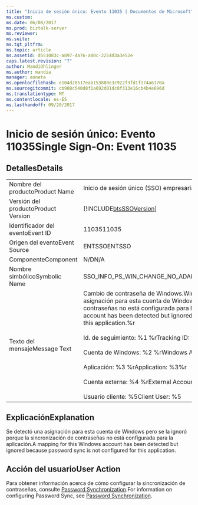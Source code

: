 ```yaml
---
title: "Inicio de sesión único: Evento 11035 | Documentos de Microsoft"
ms.custom: 
ms.date: 06/08/2017
ms.prod: biztalk-server
ms.reviewer: 
ms.suite: 
ms.tgt_pltfrm: 
ms.topic: article
ms.assetid: d551083c-a897-4a76-a40c-2254d3a3e52e
caps.latest.revision: "7"
author: MandiOhlinger
ms.author: mandia
manager: anneta
ms.openlocfilehash: e104d28517eab153880e3c922f3fd1f174a6170a
ms.sourcegitcommit: cb908c540d8f1a692d01dc8f313e16cb4b4e696d
ms.translationtype: MT
ms.contentlocale: es-ES
ms.lasthandoff: 09/20/2017
---
```

# <a name="single-sign-on-event-11035"></a><span data-ttu-id="9e09c-102">Inicio de sesión único: Evento 11035</span><span class="sxs-lookup"><span data-stu-id="9e09c-102">Single Sign-On: Event 11035</span></span>
## <a name="details"></a><span data-ttu-id="9e09c-103">Detalles</span><span class="sxs-lookup"><span data-stu-id="9e09c-103">Details</span></span>  
  
|||  
|-|-|  
|<span data-ttu-id="9e09c-104">Nombre del producto</span><span class="sxs-lookup"><span data-stu-id="9e09c-104">Product Name</span></span>|<span data-ttu-id="9e09c-105">Inicio de sesión único (SSO) empresarial</span><span class="sxs-lookup"><span data-stu-id="9e09c-105">Enterprise Single Sign-On</span></span>|  
|<span data-ttu-id="9e09c-106">Versión del producto</span><span class="sxs-lookup"><span data-stu-id="9e09c-106">Product Version</span></span>|[!INCLUDE[btsSSOVersion](../includes/btsssoversion-md.md)]|  
|<span data-ttu-id="9e09c-107">Identificador del evento</span><span class="sxs-lookup"><span data-stu-id="9e09c-107">Event ID</span></span>|<span data-ttu-id="9e09c-108">11035</span><span class="sxs-lookup"><span data-stu-id="9e09c-108">11035</span></span>|  
|<span data-ttu-id="9e09c-109">Origen del evento</span><span class="sxs-lookup"><span data-stu-id="9e09c-109">Event Source</span></span>|<span data-ttu-id="9e09c-110">ENTSSO</span><span class="sxs-lookup"><span data-stu-id="9e09c-110">ENTSSO</span></span>|  
|<span data-ttu-id="9e09c-111">Componente</span><span class="sxs-lookup"><span data-stu-id="9e09c-111">Component</span></span>|<span data-ttu-id="9e09c-112">N/D</span><span class="sxs-lookup"><span data-stu-id="9e09c-112">N/A</span></span>|  
|<span data-ttu-id="9e09c-113">Nombre simbólico</span><span class="sxs-lookup"><span data-stu-id="9e09c-113">Symbolic Name</span></span>|<span data-ttu-id="9e09c-114">SSO_INFO_PS_WIN_CHANGE_NO_ADAPTER</span><span class="sxs-lookup"><span data-stu-id="9e09c-114">SSO_INFO_PS_WIN_CHANGE_NO_ADAPTER</span></span>|  
|<span data-ttu-id="9e09c-115">Texto del mensaje</span><span class="sxs-lookup"><span data-stu-id="9e09c-115">Message Text</span></span>|<span data-ttu-id="9e09c-116">Cambio de contraseña de Windows.</span><span class="sxs-lookup"><span data-stu-id="9e09c-116">Windows password change.</span></span> <span data-ttu-id="9e09c-117">Se detectó una asignación para esta cuenta de Windows pero se la ignoró porque la sincronización de contraseñas no está configurada para la aplicación.%r</span><span class="sxs-lookup"><span data-stu-id="9e09c-117">A mapping for this Windows account has been detected but ignored because password sync is not configured for this application.%r</span></span><br /><br /> <span data-ttu-id="9e09c-118">Id. de seguimiento: %1 %r</span><span class="sxs-lookup"><span data-stu-id="9e09c-118">Tracking ID: %1%r</span></span><br /><br /> <span data-ttu-id="9e09c-119">Cuenta de Windows: %2 %r</span><span class="sxs-lookup"><span data-stu-id="9e09c-119">Windows Account: %2%r</span></span><br /><br /> <span data-ttu-id="9e09c-120">Aplicación: %3 %r</span><span class="sxs-lookup"><span data-stu-id="9e09c-120">Application: %3%r</span></span><br /><br /> <span data-ttu-id="9e09c-121">Cuenta externa: %4 %r</span><span class="sxs-lookup"><span data-stu-id="9e09c-121">External Account: %4%r</span></span><br /><br /> <span data-ttu-id="9e09c-122">Usuario cliente: %5</span><span class="sxs-lookup"><span data-stu-id="9e09c-122">Client User: %5</span></span>|  
  
## <a name="explanation"></a><span data-ttu-id="9e09c-123">Explicación</span><span class="sxs-lookup"><span data-stu-id="9e09c-123">Explanation</span></span>  
 <span data-ttu-id="9e09c-124">Se detectó una asignación para esta cuenta de Windows pero se la ignoró porque la sincronización de contraseñas no está configurada para la aplicación.</span><span class="sxs-lookup"><span data-stu-id="9e09c-124">A mapping for this Windows account has been detected but ignored because password sync is not configured for this application.</span></span>  
  
## <a name="user-action"></a><span data-ttu-id="9e09c-125">Acción del usuario</span><span class="sxs-lookup"><span data-stu-id="9e09c-125">User Action</span></span>  
 <span data-ttu-id="9e09c-126">Para obtener información acerca de cómo configurar la sincronización de contraseñas, consulte [Password Synchronization](../core/password-synchronization2.md).</span><span class="sxs-lookup"><span data-stu-id="9e09c-126">For information on configuring Password Sync, see [Password Synchronization](../core/password-synchronization2.md).</span></span>
